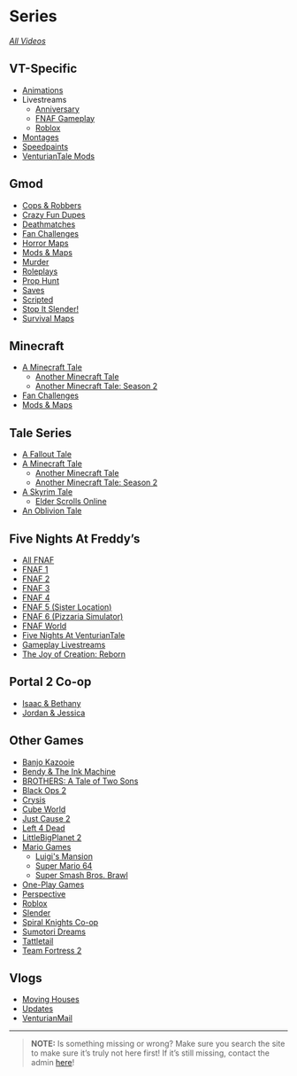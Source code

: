 # Series
[*All Videos*](https://www.youtube.com/playlist?list=PLwljWXtmIKiR6RCrbGztF5LhGXAEF7pX_)

## **VT-Specific**
- [Animations](https://www.youtube.com/playlist?list=PLwljWXtmIKiS9e8P8yWyK9iexXWBXne-g)
- Livestreams
  - [Anniversary](https://www.youtube.com/playlist?list=PLwljWXtmIKiSzbw3HuSRtnuR4-h_APaUT)
  - [FNAF Gameplay](https://www.youtube.com/playlist?list=PLwljWXtmIKiQ7s0Cti9kDbD1ED1quDE4N)
  - [Roblox](https://www.youtube.com/playlist?list=PLwljWXtmIKiQvFCBUVvYAIkZGIgw-ymmV)
- [Montages](https://www.youtube.com/playlist?list=PLwljWXtmIKiQGXCslKRBC-PL9JASozwK8)
- [Speedpaints](https://www.youtube.com/playlist?list=PLwljWXtmIKiSwCvOKbYdriVjJhtO8PtZj)
- [VenturianTale Mods](https://www.youtube.com/playlist?list=PLwljWXtmIKiS3zW-4Fs03PStqBnzIFiI5)

## **Gmod**
- [Cops & Robbers](https://www.youtube.com/playlist?list=PLwljWXtmIKiTfblhqDNcSubJ3Bg5TvouG)
- [Crazy Fun Dupes](https://www.youtube.com/playlist?list=PLwljWXtmIKiTQxaqHpA0otEYKKjqEQO3D)
- [Deathmatches](https://www.youtube.com/playlist?list=PLwljWXtmIKiQyS4TDesAXnlwaRjMDqIM0)
- [Fan Challenges](https://www.youtube.com/playlist?list=PLwljWXtmIKiR_uZuIR8xD0b_AIMV59aCV)
- [Horror Maps](https://www.youtube.com/playlist?list=PLwljWXtmIKiSvAdfVX_gX1LQSkMybEUHB)
- [Mods & Maps](https://www.youtube.com/playlist?list=PLwljWXtmIKiTD_kjV4TxxREJYnqZ1NMOq)
- [Murder](https://www.youtube.com/playlist?list=PLwljWXtmIKiSuLDit5I43PSnjAkQUi4cf)
- [Roleplays](https://www.youtube.com/playlist?list=PLwljWXtmIKiRGpPwlWY9M-6FiN2dUrJP0)
- [Prop Hunt](https://www.youtube.com/playlist?list=PLwljWXtmIKiRgYZKOhNdA2YuXGB4Crikj)
- [Saves](https://www.youtube.com/playlist?list=PLwljWXtmIKiTQqAZt0CfbR7xm-XUEvZP2)
- [Scripted](https://www.youtube.com/playlist?list=PLwljWXtmIKiS_Xjd8XcOK8rUhzv6VlhAI)
- [Stop It Slender!](https://www.youtube.com/playlist?list=PLwljWXtmIKiSu4vfBodQbed5STEVuxCQS)
- [Survival Maps](https://www.youtube.com/playlist?list=PLwljWXtmIKiTyGnpUAZa8ibv8XQZCloSH)

## **Minecraft**
- [A Minecraft Tale](https://www.youtube.com/playlist?list=PLwljWXtmIKiQ7slEkLipg8CICj5I6RO_H)
  - [Another Minecraft Tale]()
  - [Another Minecraft Tale: Season 2](https://www.youtube.com/playlist?list=PLwljWXtmIKiS_ZM1N5DDG5sLsSIP30K3r)
- [Fan Challenges](https://www.youtube.com/playlist?list=PLwljWXtmIKiRUhf_a4eKRmTQXx8IKOO4o)
- [Mods & Maps](https://www.youtube.com/playlist?list=PLwljWXtmIKiSc3ZD9BquRz__Cv-mWP3IJ)

## **Tale Series**
- [A Fallout Tale]()
- [A Minecraft Tale](https://www.youtube.com/playlist?list=PLwljWXtmIKiQ7slEkLipg8CICj5I6RO_H)
  - [Another Minecraft Tale]()
  - [Another Minecraft Tale: Season 2]()
- [A Skyrim Tale](https://www.youtube.com/playlist?list=PLwljWXtmIKiR7oOC07oqYQeLpMaq01YYp)
  - [Elder Scrolls Online]()
- [An Oblivion Tale]()

## **Five Nights At Freddy’s**
- [All FNAF](https://www.youtube.com/playlist?list=PLwljWXtmIKiSmXxL38qza5WIwpXO78Aun)
- [FNAF 1](https://www.youtube.com/playlist?list=PLwljWXtmIKiQiFr4-PEPz-mXSdJtjyU4T)
- [FNAF 2](https://www.youtube.com/playlist?list=PLwljWXtmIKiTKJviHbWZVC6AElAtw1xrM)
- [FNAF 3](https://www.youtube.com/playlist?list=PLwljWXtmIKiSoglF8GZiEByCllDwsJhj1)
- [FNAF 4](https://www.youtube.com/playlist?list=PLwljWXtmIKiTfG-iqsO8vz7-PwjF9g-93)
- [FNAF 5 \(Sister Location)](https://www.youtube.com/playlist?list=PLwljWXtmIKiQAXvxluRPnjOv_PNSrRW7i)
- [FNAF 6 \(Pizzaria Simulator)](https://www.youtube.com/playlist?list=PLwljWXtmIKiTUj0EkNUPU5aj2Z3FczTCl)
- [FNAF World](https://www.youtube.com/playlist?list=PLwljWXtmIKiRd0WbW5R4pzAaPb-ul1jhH)
- [Five Nights At VenturianTale](https://www.youtube.com/playlist?list=PLwljWXtmIKiS9Rc1EHdE2B6g-Qjjs-JZ5)
- [Gameplay Livestreams](https://www.youtube.com/playlist?list=PLwljWXtmIKiQ7s0Cti9kDbD1ED1quDE4N)
- [The Joy of Creation: Reborn](https://www.youtube.com/playlist?list=PLwljWXtmIKiSgk_FRtc__I5JVsZ2uuUyY)

## **Portal 2 Co-op**
- [Isaac & Bethany](https://www.youtube.com/playlist?list=PLwljWXtmIKiSMPtKOeZ-pWCLkcmaoiH80)
- [Jordan & Jessica](https://www.youtube.com/playlist?list=PLwljWXtmIKiTGt3yayAP9qXjBIT3obbnl)

## **Other Games**
- [Banjo Kazooie](https://www.youtube.com/playlist?list=PLwljWXtmIKiSlz620-NbpDD2Pr-UZ-XIB)
- [Bendy & The Ink Machine](https://www.youtube.com/playlist?list=PLwljWXtmIKiQW0f5-_TKiOzfpB3amsv_z)
- [BROTHERS: A Tale of Two Sons](https://www.youtube.com/playlist?list=PLwljWXtmIKiRgAcZL1tnOcfTPCd791XWd)
- [Black Ops 2](https://www.youtube.com/playlist?list=PLwljWXtmIKiTK0nAQkDyuIq3z6IEllM5n)
- [Crysis](https://www.youtube.com/playlist?list=PLwljWXtmIKiTAnkvQ9xP6kfB8xpTkGwK_)
- [Cube World](https://www.youtube.com/playlist?list=PLwljWXtmIKiTz1Scqdr8aI2tk3U03Qzsh)
- [Just Cause 2](https://www.youtube.com/playlist?list=PLwljWXtmIKiSiFkYAod0Bf9GwGq-IxdFZ)
- [Left 4 Dead](https://www.youtube.com/playlist?list=PLwljWXtmIKiSdtQiHgG9YAreKK-_iGync)
- [LittleBigPlanet 2](https://www.youtube.com/playlist?list=PLwljWXtmIKiR9gVjI3hHoRwnnDR5vVRr-)
- [Mario Games](https://www.youtube.com/playlist?list=PLwljWXtmIKiQ9efzWarjlTk3y8k2jbz7H)
  - [Luigi's Mansion](https://www.youtube.com/playlist?list=PLwljWXtmIKiQ-vq4qZtrfS_lb5C1bozGE)
  - [Super Mario 64](https://www.youtube.com/playlist?list=PLwljWXtmIKiSOt3klchwGyCWcrDV-pSfl)
  - [Super Smash Bros. Brawl](https://www.youtube.com/playlist?list=PLwljWXtmIKiQ8d2YwixjO-BQrFvaaZC0l)
- [One-Play Games](https://www.youtube.com/playlist?list=PLwljWXtmIKiSDk0uMGLUO0GhttucfJS3I)
- [Perspective](https://www.youtube.com/playlist?list=PLwljWXtmIKiRpGNUOd8xaAzF3np7prGN3)
- [Roblox](https://www.youtube.com/playlist?list=PLwljWXtmIKiQNBmWwD1-tpei6tAdepMIo)
- [Slender](https://www.youtube.com/playlist?list=PLwljWXtmIKiQhUbm8CtV73s-4CnA0oxIa)
- [Spiral Knights Co-op](https://www.youtube.com/playlist?list=PLwljWXtmIKiSbweDodbrg1kt2gds8-J4O)
- [Sumotori Dreams](https://www.youtube.com/playlist?list=PLwljWXtmIKiR6TXk94_6-1997SmCoI1mv)
- [Tattletail](https://www.youtube.com/playlist?list=PLwljWXtmIKiSuWRrnpMBn0BBo_RpNJeI9)
- [Team Fortress 2](https://www.youtube.com/playlist?list=PLwljWXtmIKiTZg327hQqf0xZRxwa32djV)

## **Vlogs**
- [Moving Houses](https://www.youtube.com/playlist?list=PLwljWXtmIKiR-P2zo92MltQhVHCPAT_o4)
- [Updates](https://www.youtube.com/playlist?list=PLwljWXtmIKiQgAD-fPU6vN2E8RvDconaM)
- [VenturianMail](https://www.youtube.com/playlist?list=PLwljWXtmIKiQ8tPAQQomixGLE01lrjcQ8)

----

> **NOTE:** Is something missing or wrong? Make sure you search the site to make sure it’s truly not here first! If it’s still missing, contact the admin [here](chapter_2.html)!